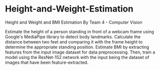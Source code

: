 # Height-and-Weight-Estimation
Height and Weight and BMI Estimation By Team 4 - Computer Vision

Estimate the height of a person standing in front of a webcam frame using Google's MediaPipe library to detect body landmarks. Calculate the distance between two feet and comparing it with the frame height to determine the appropriate standing position.
Estimate BMI by extracting features from the input image dataset for data preprocessing. Then, train a model using the ResNet-152 network with the input being the dataset of images that have been feature-extracted.
